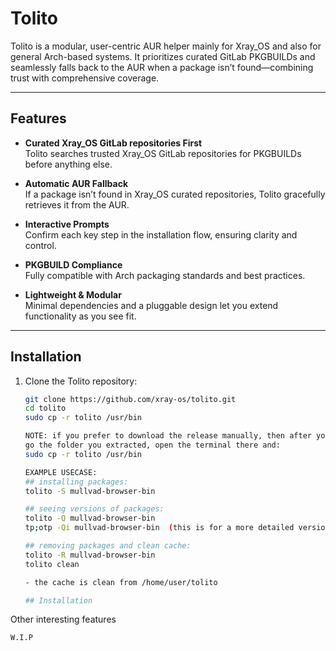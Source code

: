 # Tolito

Tolito is a modular, user-centric AUR helper mainly for Xray_OS and also for general Arch-based systems. It prioritizes curated GitLab PKGBUILDs and seamlessly falls back to the AUR when a package isn’t found—combining trust with comprehensive coverage.

---

## Features

- **Curated Xray_OS GitLab repositories First**  
  Tolito searches trusted Xray_OS GitLab repositories for PKGBUILDs before anything else.

- **Automatic AUR Fallback**  
  If a package isn’t found in Xray_OS curated repositories, Tolito gracefully retrieves it from the AUR.

- **Interactive Prompts**  
  Confirm each key step in the installation flow, ensuring clarity and control.

- **PKGBUILD Compliance**  
  Fully compatible with Arch packaging standards and best practices.

- **Lightweight & Modular**  
  Minimal dependencies and a pluggable design let you extend functionality as you see fit.

---

## Installation

1. Clone the Tolito repository:
   ```bash
   git clone https://github.com/xray-os/tolito.git
   cd tolito
   sudo cp -r tolito /usr/bin

   NOTE: if you prefer to download the release manually, then after you extract the file do the same as above:
   go the folder you extracted, open the terminal there and:
   sudo cp -r tolito /usr/bin

   EXAMPLE USECASE:
   ## installing packages:
   tolito -S mullvad-browser-bin

   ## seeing versions of packages:
   tolito -Q mullvad-browser-bin
   tp;otp -Qi mullvad-browser-bin  (this is for a more detailed version of course)

   ## removing packages and clean cache:
   tolito -R mullvad-browser-bin
   tolito clean

   - the cache is clean from /home/user/tolito

   ## Installation

Other interesting features 
   ```
   W.I.P



   
